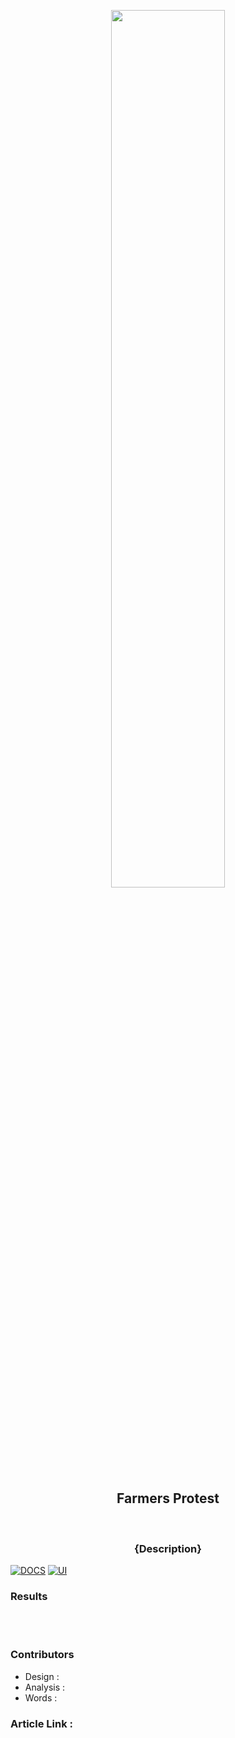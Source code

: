 <p align="center">
        <img src="header.png" width="60%"/>
        <br/>
        <h2 align="center"> Farmers Protest </h2>
        <br/>
        <h3 align="center"> {Description} </h3>
 </p>

[![DOCS](https://img.shields.io/badge/Documentation-see%20docs-green?style=flat-square&logo=appveyor)](Documentation.md) 
  [![UI ](https://img.shields.io/badge/User%20Interface-Link%20to%20UI-orange?style=flat-square&logo=appveyor)](Images/web_app.png)
  
  <h3> Results </h3>
  
  <br/>
  <br/>
  <h3> Contributors </h3>
  <ul>
        <li> Design : </li>
        <li> Analysis : </li>
        <li> Words : </li>
  </ul>

  <h3> Article Link : </h3>
